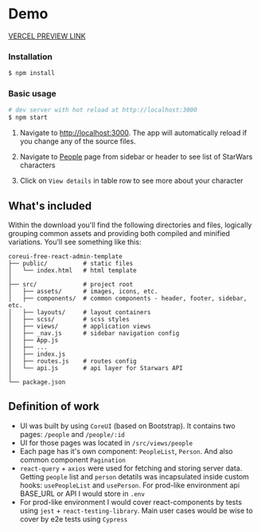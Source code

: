 # Demo

[VERCEL PREVIEW LINK](https://star-wars-people.vercel.app)

### Installation

``` bash
$ npm install
```

### Basic usage

``` bash
# dev server with hot reload at http://localhost:3000
$ npm start 
```

1. Navigate to [http://localhost:3000](http://localhost:3000). The app will automatically reload if you change any of the source files.

2. Navigate to [People](http://localhost:3000/people) page from sidebar or header to see list of StarWars characters

3. Click on `View details` in table row to see more about your character
## What's included

Within the download you'll find the following directories and files, logically grouping common assets and providing both compiled and minified variations. You'll see something like this:

```
coreui-free-react-admin-template
├── public/          # static files
│   └── index.html   # html template
│
├── src/             # project root
│   ├── assets/      # images, icons, etc.
│   ├── components/  # common components - header, footer, sidebar, etc.
│   ├── layouts/     # layout containers
│   ├── scss/        # scss styles
│   ├── views/       # application views
│   ├── _nav.js      # sidebar navigation config
│   ├── App.js
│   ├── ...
│   ├── index.js
│   ├── routes.js    # routes config
│   └── api.js       # api layer for Starwars API 
│
└── package.json
```

## Definition of work
- UI was built by using `CoreUI` (based on Bootstrap). It contains two pages: `/people` and `/people/:id`
- UI for those pages was located in `/src/views/people`
- Each page has it's own component: `PeopleList`, `Person`. And also common component `Pagination`
- `react-query` + `axios` were used for fetching and storing server data. Getting `people` list and `person` detatils was incapsulated inside custom hooks: `usePeopleList` and `usePerson`. For prod-like environment api BASE_URL or API I would store in `.env`
- For prod-like environment I would cover react-components by tests using `jest` + `react-testing-library`. Main user cases would be wise to cover by e2e tests using `Cypress`

